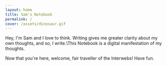 ```yaml
---
layout: home
title: Sam's Notebook
permalink: /
cover: /assets/dinosaur.gif
---
```


Hey, I'm Sam and I love to think. Writing gives me greater clarity about my own thoughts, and so, I write.\This Notebook is a digital manifestation of my thoughts. 

Now that you're here, welcome, fair traveller of the Interwebs! Have fun.
